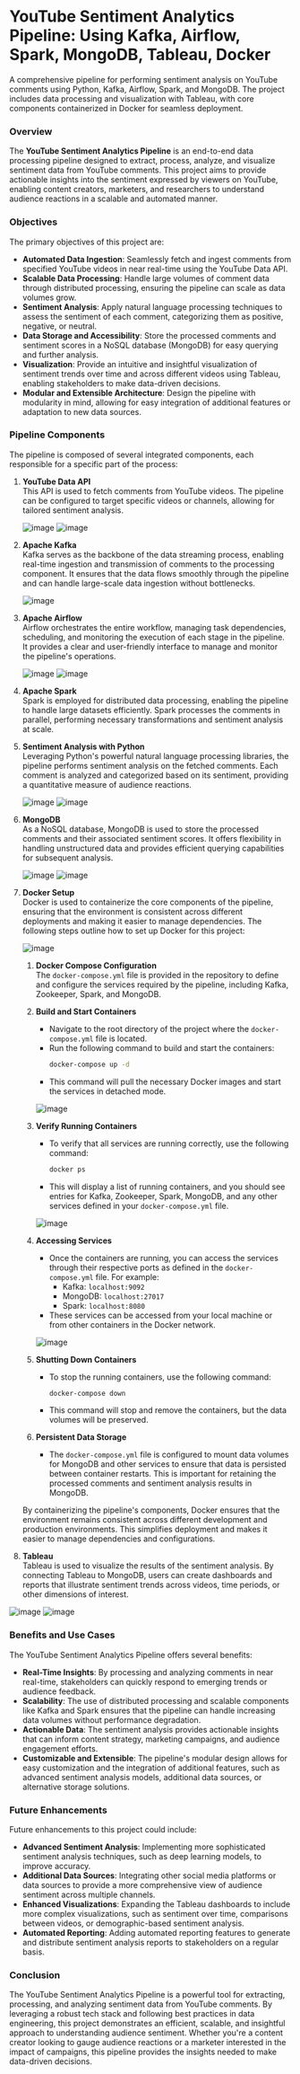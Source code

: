 # YouTube Sentiment Analytics Pipeline: Using Kafka, Airflow, Spark, MongoDB, Tableau, Docker

A comprehensive pipeline for performing sentiment analysis on YouTube comments using Python, Kafka, Airflow, Spark, and MongoDB. The project includes data processing and visualization with Tableau, with core components containerized in Docker for seamless deployment.

### Overview
The **YouTube Sentiment Analytics Pipeline** is an end-to-end data processing pipeline designed to extract, process, analyze, and visualize sentiment data from YouTube comments. This project aims to provide actionable insights into the sentiment expressed by viewers on YouTube, enabling content creators, marketers, and researchers to understand audience reactions in a scalable and automated manner.

### Objectives
The primary objectives of this project are:
- **Automated Data Ingestion**: Seamlessly fetch and ingest comments from specified YouTube videos in near real-time using the YouTube Data API.
- **Scalable Data Processing**: Handle large volumes of comment data through distributed processing, ensuring the pipeline can scale as data volumes grow.
- **Sentiment Analysis**: Apply natural language processing techniques to assess the sentiment of each comment, categorizing them as positive, negative, or neutral.
- **Data Storage and Accessibility**: Store the processed comments and sentiment scores in a NoSQL database (MongoDB) for easy querying and further analysis.
- **Visualization**: Provide an intuitive and insightful visualization of sentiment trends over time and across different videos using Tableau, enabling stakeholders to make data-driven decisions.
- **Modular and Extensible Architecture**: Design the pipeline with modularity in mind, allowing for easy integration of additional features or adaptation to new data sources.

### Pipeline Components
The pipeline is composed of several integrated components, each responsible for a specific part of the process:

1. **YouTube Data API**  
   This API is used to fetch comments from YouTube videos. The pipeline can be configured to target specific videos or channels, allowing for tailored sentiment analysis.

   ![image](https://github.com/user-attachments/assets/5c2aa9b8-089b-4fe9-b944-237a010b8cd4)
   ![image](https://github.com/user-attachments/assets/0957926f-d53c-4f47-a8dc-e41aca423d69)

2. **Apache Kafka**  
   Kafka serves as the backbone of the data streaming process, enabling real-time ingestion and transmission of comments to the processing component. It ensures that the data flows smoothly through the pipeline and can handle large-scale data ingestion without bottlenecks.

   ![image](https://github.com/user-attachments/assets/3012b8de-9e5c-48b3-bd7a-79f0cb5ec76a)

3. **Apache Airflow**  
   Airflow orchestrates the entire workflow, managing task dependencies, scheduling, and monitoring the execution of each stage in the pipeline. It provides a clear and user-friendly interface to manage and monitor the pipeline's operations.

   ![image](https://github.com/user-attachments/assets/f599d395-80e1-4893-84ac-42b0ba22b20f)
   ![image](https://github.com/user-attachments/assets/3baa6d12-40ac-429a-9ec9-32727e534d51)

4. **Apache Spark**  
   Spark is employed for distributed data processing, enabling the pipeline to handle large datasets efficiently. Spark processes the comments in parallel, performing necessary transformations and sentiment analysis at scale.

5. **Sentiment Analysis with Python**  
   Leveraging Python's powerful natural language processing libraries, the pipeline performs sentiment analysis on the fetched comments. Each comment is analyzed and categorized based on its sentiment, providing a quantitative measure of audience reactions.

   ![image](https://github.com/user-attachments/assets/8aa4267f-7064-486a-b5ac-69d06ddcd5af)
   ![image](https://github.com/user-attachments/assets/b444b5b3-3a44-442d-af48-30a79947bd29)

6. **MongoDB**  
   As a NoSQL database, MongoDB is used to store the processed comments and their associated sentiment scores. It offers flexibility in handling unstructured data and provides efficient querying capabilities for subsequent analysis.

   ![image](https://github.com/user-attachments/assets/05e27863-fa7b-4fee-b037-42beb9dd1493)
   ![image](https://github.com/user-attachments/assets/c913933b-6f39-417f-871e-ebf58f745f5c)

7. **Docker Setup**  
   Docker is used to containerize the core components of the pipeline, ensuring that the environment is consistent across different deployments and making it easier to manage dependencies. The following steps outline how to set up Docker for this project:

   ![image](https://github.com/user-attachments/assets/5b38d86a-67c0-4d21-a317-3d4fa158c80f)

   1. **Docker Compose Configuration**  
      The `docker-compose.yml` file is provided in the repository to define and configure the services required by the pipeline, including Kafka, Zookeeper, Spark, and MongoDB.

   2. **Build and Start Containers**  
      - Navigate to the root directory of the project where the `docker-compose.yml` file is located.
      - Run the following command to build and start the containers:
        ```bash
        docker-compose up -d
        ```
      - This command will pull the necessary Docker images and start the services in detached mode.

      ![image](https://github.com/user-attachments/assets/20e7e466-8f5a-4892-95e9-c39aedf3bf28)

   3. **Verify Running Containers**  
      - To verify that all services are running correctly, use the following command:
        ```bash
        docker ps
        ```
      - This will display a list of running containers, and you should see entries for Kafka, Zookeeper, Spark, MongoDB, and any other services defined in your `docker-compose.yml` file.

      ![image](https://github.com/user-attachments/assets/ea164721-647f-4788-a102-552bc213b30a)

   4. **Accessing Services**  
      - Once the containers are running, you can access the services through their respective ports as defined in the `docker-compose.yml` file. For example:
        - Kafka: `localhost:9092`
        - MongoDB: `localhost:27017`
        - Spark: `localhost:8080`
      - These services can be accessed from your local machine or from other containers in the Docker network.

      ![image](https://github.com/user-attachments/assets/0020a1ae-e9ac-42ca-9e27-d3809ddabee1)

   5. **Shutting Down Containers**  
      - To stop the running containers, use the following command:
        ```bash
        docker-compose down
        ```
      - This command will stop and remove the containers, but the data volumes will be preserved.

   6. **Persistent Data Storage**  
      - The `docker-compose.yml` file is configured to mount data volumes for MongoDB and other services to ensure that data is persisted between container restarts. This is important for retaining the processed comments and sentiment analysis results in MongoDB.

   By containerizing the pipeline's components, Docker ensures that the environment remains consistent across different development and production environments. This simplifies deployment and makes it easier to manage dependencies and configurations.

8. **Tableau**  
   Tableau is used to visualize the results of the sentiment analysis. By connecting Tableau to MongoDB, users can create dashboards and reports that illustrate sentiment trends across videos, time periods, or other dimensions of interest.

![image](https://github.com/user-attachments/assets/652380ad-f5e5-4eee-8dc9-b1186cf533cc)
![image](https://github.com/user-attachments/assets/b02baed5-39c3-4547-b522-6716ff10745e)


### Benefits and Use Cases
The YouTube Sentiment Analytics Pipeline offers several benefits:
- **Real-Time Insights**: By processing and analyzing comments in near real-time, stakeholders can quickly respond to emerging trends or audience feedback.
- **Scalability**: The use of distributed processing and scalable components like Kafka and Spark ensures that the pipeline can handle increasing data volumes without performance degradation.
- **Actionable Data**: The sentiment analysis provides actionable insights that can inform content strategy, marketing campaigns, and audience engagement efforts.
- **Customizable and Extensible**: The pipeline's modular design allows for easy customization and the integration of additional features, such as advanced sentiment analysis models, additional data sources, or alternative storage solutions.

### Future Enhancements
Future enhancements to this project could include:
- **Advanced Sentiment Analysis**: Implementing more sophisticated sentiment analysis techniques, such as deep learning models, to improve accuracy.
- **Additional Data Sources**: Integrating other social media platforms or data sources to provide a more comprehensive view of audience sentiment across multiple channels.
- **Enhanced Visualizations**: Expanding the Tableau dashboards to include more complex visualizations, such as sentiment over time, comparisons between videos, or demographic-based sentiment analysis.
- **Automated Reporting**: Adding automated reporting features to generate and distribute sentiment analysis reports to stakeholders on a regular basis.

### Conclusion
The YouTube Sentiment Analytics Pipeline is a powerful tool for extracting, processing, and analyzing sentiment data from YouTube comments. By leveraging a robust tech stack and following best practices in data engineering, this project demonstrates an efficient, scalable, and insightful approach to understanding audience sentiment. Whether you're a content creator looking to gauge audience reactions or a marketer interested in the impact of campaigns, this pipeline provides the insights needed to make data-driven decisions.
